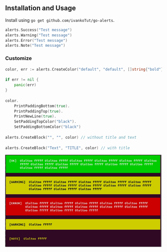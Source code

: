 ## Installation and Usage

Install using `go get github.com/ivankoTut/go-alerts`.

```go
alerts.Success("Test message")
alerts.Warning("Test message")
alerts.Error("Test message")
alerts.Note("Test message")
```

### Customize
```go
color, err := alerts.CreateColor("default", "default", []string{"bold"})

if err != nil {
    panic(err)
}

color.
    PrintPaddingBottom(true).
    PrintPaddingTop(true).
    PrintNewLine(true).
    SetPaddingTopColor("black").
    SetPaddingBottomColor("black")

alerts.CreateBlock("", "", color) // without title and text

alerts.CreateBlock("Text", "TITLE", color) // with title
```

![alt text](https://github.com/ivankoTut/go-alerts/blob/master/example/1651582978036.jpg?raw=true)